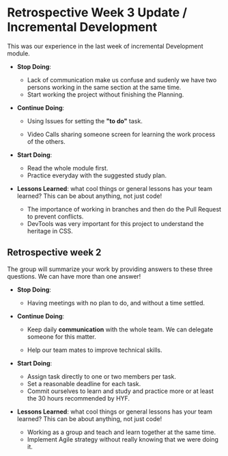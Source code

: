 # Retrospective Week 3 Update / Incremental Development
This was our experience in the last week of incremental Development module.

- **Stop Doing**:   
  - Lack of communication make us confuse and sudenly we have two persons working in the same section at the same time.
  - Start working the project without finishing the Planning.

- **Continue Doing**:   
  - Using Issues for setting the __"to do"__ task.

  - Video Calls sharing someone screen for learning the work process of the others.
- **Start Doing**:  
  - Read the whole module first.
  - Practice everyday with the suggested study plan.

- **Lessons Learned**: what cool things or general lessons has your team learned? This can be about anything, not just code!  

  - The importance of working in branches and then do the Pull Request to prevent conflicts.
  - DevTools was very important for this project to understand the heritage in CSS.
 
## Retrospective week 2

The group will summarize your work by providing answers to these three questions. We can have more than one answer! 
- **Stop Doing**:   
  - Having meetings with no plan to do, and without a time settled.

- **Continue Doing**:   
  - Keep daily **communication** with the whole team. We can delegate someone for this matter. 

  - Help our team mates to improve technical skills.
- **Start Doing**:  
  - Assign task directly to one or two members per task.
  - Set a reasonable deadline for each task.
  - Commit ourselves to learn and study and practice more or at least the 30 hours recommended by HYF.
- **Lessons Learned**: what cool things or general lessons has your team learned? This can be about anything, not just code!  

  - Working as a group and teach and learn together at the same time.
  - Implement Agile strategy without really knowing that we were doing it.
 
